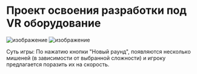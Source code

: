 # Проект освоения разработки под VR оборудование 

![изображение](https://github.com/user-attachments/assets/193b5131-798c-47c4-963e-c9eee6f1f75a)
![изображение](https://github.com/user-attachments/assets/b80f72c8-b45f-44fd-ae58-692e1d99b822)

Суть игры: По нажатию кнопки "Новый раунд", появляются несколько мишеней (в зависимости от выбранной сложности) и игроку предлагается поразить их на скорость.
